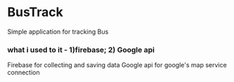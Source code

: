 # BusTrack
Simple application for tracking Bus
### what i used to it - 1)firebase; 2) Google api
Firebase for collecting and saving data
Google api for google's map service connection
